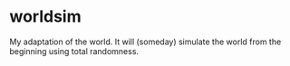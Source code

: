 # worldsim
My adaptation of the world. It will (someday) simulate the world from the beginning using total randomness.
